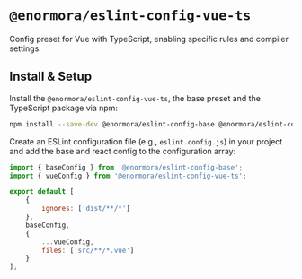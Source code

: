 # `@enormora/eslint-config-vue-ts`

Config preset for Vue with TypeScript, enabling specific rules and compiler settings.

## Install & Setup

Install the `@enormora/eslint-config-vue-ts`, the base preset and the TypeScript package via npm:

```bash
npm install --save-dev @enormora/eslint-config-base @enormora/eslint-config-typescript @enormora/eslint-config-vue-ts
```

Create an ESLint configuration file (e.g., `eslint.config.js`) in your project and add the base and react config to the configuration array:

```javascript
import { baseConfig } from '@enormora/eslint-config-base';
import { vueConfig } from '@enormora/eslint-config-vue-ts';

export default [
    {
        ignores: ['dist/**/*']
    },
    baseConfig,
    {
        ...vueConfig,
        files: ['src/**/*.vue']
    }
];
```
